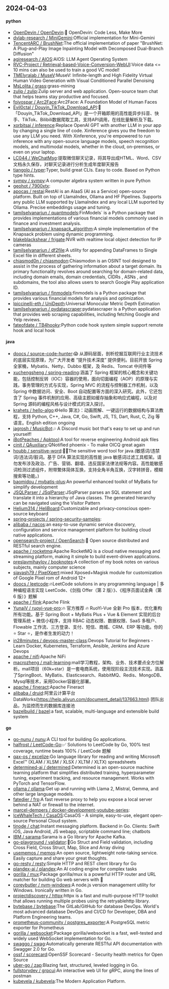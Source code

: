 ## 2024-04-03

#### python
* [OpenDevin / OpenDevin](https://github.com/OpenDevin/OpenDevin):🐚 OpenDevin: Code Less, Make More
* [dvlab-research / MiniGemini](https://github.com/dvlab-research/MiniGemini):Official implementation for Mini-Gemini
* [TencentARC / BrushNet](https://github.com/TencentARC/BrushNet):The official implementation of paper "BrushNet: A Plug-and-Play Image Inpainting Model with Decomposed Dual-Branch Diffusion"
* [agiresearch / AIOS](https://github.com/agiresearch/AIOS):AIOS: LLM Agent Operating System
* [RVC-Project / Retrieval-based-Voice-Conversion-WebUI](https://github.com/RVC-Project/Retrieval-based-Voice-Conversion-WebUI):Voice data <= 10 mins can also be used to train a good VC model!
* [TMElyralab / MuseV](https://github.com/TMElyralab/MuseV):MuseV: Infinite-length and High Fidelity Virtual Human Video Generation with Visual Conditioned Parallel Denoising
* [MsLolita / grass](https://github.com/MsLolita/grass):grass-mining
* [zulip / zulip](https://github.com/zulip/zulip):Zulip server and web application. Open-source team chat that helps teams stay productive and focused.
* [foivospar / Arc2Face](https://github.com/foivospar/Arc2Face):Arc2Face: A Foundation Model of Human Faces
* [Evil0ctal / Douyin_TikTok_Download_API](https://github.com/Evil0ctal/Douyin_TikTok_Download_API):🚀「Douyin_TikTok_Download_API」是一个开箱即用的高性能异步抖音、快手、TikTok、Bilibili数据爬取工具，支持API调用，在线批量解析及下载。
* [xorbitsai / inference](https://github.com/xorbitsai/inference):Replace OpenAI GPT with another LLM in your app by changing a single line of code. Xinference gives you the freedom to use any LLM you need. With Xinference, you're empowered to run inference with any open-source language models, speech recognition models, and multimodal models, whether in the cloud, on-premises, or even on your laptop.
* [LC044 / WeChatMsg](https://github.com/LC044/WeChatMsg):提取微信聊天记录，将其导出成HTML、Word、CSV文档永久保存，对聊天记录进行分析生成年度聊天报告
* [tiangolo / typer](https://github.com/tiangolo/typer):Typer, build great CLIs. Easy to code. Based on Python type hints.
* [sympy / sympy](https://github.com/sympy/sympy):A computer algebra system written in pure Python
* [geohot / 7900xtx](https://github.com/geohot/7900xtx):
* [apocas / restai](https://github.com/apocas/restai):RestAI is an AIaaS (AI as a Service) open-source platform. Built on top of LlamaIndex, Ollama and HF Pipelines. Supports any public LLM supported by LlamaIndex and any local LLM suported by Ollama. Precise embeddings usage and tuning.
* [tamilselvanarjun / quantmodels](https://github.com/tamilselvanarjun/quantmodels):FinModels` is a Python package that provides implementations of various financial models commonly used in finance and investment analysis.
* [tamilselvanarjun / knapsack_algorithm](https://github.com/tamilselvanarjun/knapsack_algorithm):A simple implementation of the Knapsack problem using dynamic programming.
* [blakeblackshear / frigate](https://github.com/blakeblackshear/frigate):NVR with realtime local object detection for IP cameras
* [tamilselvanarjun / df2file](https://github.com/tamilselvanarjun/df2file):A utility for appending DataFrames to Single Excel file in different sheets.
* [chiasmod0n / chiasmodon](https://github.com/chiasmod0n/chiasmodon):Chiasmodon is an OSINT tool designed to assist in the process of gathering information about a target domain. Its primary functionality revolves around searching for domain-related data, including domain emails, domain credentials, CIDRs , ASNs , and subdomains, the tool also allows users to search Google Play application ID.
* [tamilselvanarjun / finmodels](https://github.com/tamilselvanarjun/finmodels):finmodels is a Python package that provides various financial models for analysis and optimization.
* [lpiccinelli-eth / UniDepth](https://github.com/lpiccinelli-eth/UniDepth):Universal Monocular Metric Depth Estimation
* [tamilselvanarjun / pydatascraper](https://github.com/tamilselvanarjun/pydatascraper):pydatascraper is a Python application that provides web scraping capabilities, including fetching Google and Yelp reviews.
* [fateofdate / TB4hooky](https://github.com/fateofdate/TB4hooky):Python code hook system simple support remote hook and local hook

#### java
* [doocs / source-code-hunter](https://github.com/doocs/source-code-hunter):😱 从源码层面，剖析挖掘互联网行业主流技术的底层实现原理，为广大开发者 “提升技术深度” 提供便利。目前开放 Spring 全家桶，Mybatis、Netty、Dubbo 框架，及 Redis、Tomcat 中间件等
* [xuchengsheng / spring-reading](https://github.com/xuchengsheng/spring-reading):涵盖了 Spring 框架的核心概念和关键功能，包括控制反转（IOC）容器的使用，面向切面编程（AOP）的原理与实践，事务管理的方式与实现，Spring MVC 的流程与控制器工作机制，以及 Spring 中数据访问、安全、Boot 自动配置等方面的深入研究。此外，它还包含了 Spring 事件机制的应用、高级主题如缓存抽象和响应式编程，以及对 Spring 源码的编程风格与设计模式的深入探讨。
* [krahets / hello-algo](https://github.com/krahets/hello-algo):《Hello 算法》：动画图解、一键运行的数据结构与算法教程，支持 Python, C++, Java, C#, Go, Swift, JS, TS, Dart, Rust, C, Zig 等语言。English edition ongoing
* [jagrosh / MusicBot](https://github.com/jagrosh/MusicBot):🎶 A Discord music bot that's easy to set up and run yourself!
* [iBotPeaches / Apktool](https://github.com/iBotPeaches/Apktool):A tool for reverse engineering Android apk files
* [cinit / QAuxiliary](https://github.com/cinit/QAuxiliary):QNotified phoenix - To make OICQ great again
* [houbb / sensitive-word](https://github.com/houbb/sensitive-word):👮‍♂️The sensitive word tool for java.(敏感词/违禁词/违法词/脏词。基于 DFA 算法实现的高性能 java 敏感词过滤工具框架。请勿发布涉及政治、广告、营销、翻墙、违反国家法律法规等内容。高性能敏感词检测过滤组件，附带繁体简体互换，支持全角半角互换，汉字转拼音，模糊搜索等功能。)
* [baomidou / mybatis-plus](https://github.com/baomidou/mybatis-plus):An powerful enhanced toolkit of MyBatis for simplify development
* [JSQLParser / JSqlParser](https://github.com/JSQLParser/JSqlParser):JSqlParser parses an SQL statement and translate it into a hierarchy of Java classes. The generated hierarchy can be navigated using the Visitor Pattern
* [Helium314 / HeliBoard](https://github.com/Helium314/HeliBoard):Customizable and privacy-conscious open-source keyboard
* [spring-projects / spring-security-samples](https://github.com/spring-projects/spring-security-samples):
* [alibaba / nacos](https://github.com/alibaba/nacos):an easy-to-use dynamic service discovery, configuration and service management platform for building cloud native applications.
* [opensearch-project / OpenSearch](https://github.com/opensearch-project/OpenSearch):🔎 Open source distributed and RESTful search engine.
* [apache / rocketmq](https://github.com/apache/rocketmq):Apache RocketMQ is a cloud native messaging and streaming platform, making it simple to build event-driven applications.
* [preslavmihaylov / booknotes](https://github.com/preslavmihaylov/booknotes):A collection of my book notes on various subjects, mainly computer science
* [siavash79 / PixelXpert](https://github.com/siavash79/PixelXpert):mixed Xposed+Magisk module for customization of Google Pixel rom of Android 12+
* [doocs / leetcode](https://github.com/doocs/leetcode):🔥LeetCode solutions in any programming language | 多种编程语言实现 LeetCode、《剑指 Offer（第 2 版）》、《程序员面试金典（第 6 版）》题解
* [apache / flink](https://github.com/apache/flink):Apache Flink
* [YunaiV / ruoyi-vue-pro](https://github.com/YunaiV/ruoyi-vue-pro):🔥 官方推荐 🔥 RuoYi-Vue 全新 Pro 版本，优化重构所有功能。基于 Spring Boot + MyBatis Plus + Vue & Element 实现的后台管理系统 + 微信小程序，支持 RBAC 动态权限、数据权限、SaaS 多租户、Flowable 工作流、三方登录、支付、短信、商城、CRM、ERP 等功能。你的 ⭐️ Star ⭐️，是作者生发的动力！
* [in28minutes / devops-master-class](https://github.com/in28minutes/devops-master-class):Devops Tutorial for Beginners - Learn Docker, Kubernetes, Terraform, Ansible, Jenkins and Azure Devops
* [apache / nifi](https://github.com/apache/nifi):Apache NiFi
* [macrozheng / mall-learning](https://github.com/macrozheng/mall-learning):mall学习教程，架构、业务、技术要点全方位解析。mall项目（60k+star）是一套电商系统，使用现阶段主流技术实现。涵盖了SpringBoot、MyBatis、Elasticsearch、RabbitMQ、Redis、MongoDB、Mysql等技术，采用Docker容器化部署。
* [apache / fineract](https://github.com/apache/fineract):Apache Fineract
* [alibaba / druid](https://github.com/alibaba/druid):阿里云计算平台DataWorks(https://help.aliyun.com/document_detail/137663.html) 团队出品，为监控而生的数据库连接池
* [bazelbuild / bazel](https://github.com/bazelbuild/bazel):a fast, scalable, multi-language and extensible build system

#### go
* [go-nunu / nunu](https://github.com/go-nunu/nunu):A CLI tool for building Go applications.
* [halfrost / LeetCode-Go](https://github.com/halfrost/LeetCode-Go):✅ Solutions to LeetCode by Go, 100% test coverage, runtime beats 100% / LeetCode 题解
* [qax-os / excelize](https://github.com/qax-os/excelize):Go language library for reading and writing Microsoft Excel™ (XLAM / XLSM / XLSX / XLTM / XLTX) spreadsheets
* [determined-ai / determined](https://github.com/determined-ai/determined):Determined is an open-source machine learning platform that simplifies distributed training, hyperparameter tuning, experiment tracking, and resource management. Works with PyTorch and TensorFlow.
* [ollama / ollama](https://github.com/ollama/ollama):Get up and running with Llama 2, Mistral, Gemma, and other large language models.
* [fatedier / frp](https://github.com/fatedier/frp):A fast reverse proxy to help you expose a local server behind a NAT or firewall to the internet.
* [marcel-dempers / docker-development-youtube-series](https://github.com/marcel-dempers/docker-development-youtube-series):
* [IceWhaleTech / CasaOS](https://github.com/IceWhaleTech/CasaOS):CasaOS - A simple, easy-to-use, elegant open-source Personal Cloud system.
* [tinode / chat](https://github.com/tinode/chat):Instant messaging platform. Backend in Go. Clients: Swift iOS, Java Android, JS webapp, scriptable command line; chatbots
* [IBM / sarama](https://github.com/IBM/sarama):Sarama is a Go library for Apache Kafka.
* [go-playground / validator](https://github.com/go-playground/validator):💯Go Struct and Field validation, including Cross Field, Cross Struct, Map, Slice and Array diving
* [usememos / memos](https://github.com/usememos/memos):An open source, lightweight note-taking service. Easily capture and share your great thoughts.
* [go-resty / resty](https://github.com/go-resty/resty):Simple HTTP and REST client library for Go
* [plandex-ai / plandex](https://github.com/plandex-ai/plandex):An AI coding engine for complex tasks
* [gorilla / mux](https://github.com/gorilla/mux):Package gorilla/mux is a powerful HTTP router and URL matcher for building Go web servers with 🦍
* [coreybutler / nvm-windows](https://github.com/coreybutler/nvm-windows):A node.js version management utility for Windows. Ironically written in Go.
* [projectdiscovery / httpx](https://github.com/projectdiscovery/httpx):httpx is a fast and multi-purpose HTTP toolkit that allows running multiple probes using the retryablehttp library.
* [bytebase / bytebase](https://github.com/bytebase/bytebase):The GitLab/GitHub for database DevOps. World's most advanced database DevOps and CI/CD for Developer, DBA and Platform Engineering teams.
* [prometheus-community / postgres_exporter](https://github.com/prometheus-community/postgres_exporter):A PostgreSQL metric exporter for Prometheus
* [gorilla / websocket](https://github.com/gorilla/websocket):Package gorilla/websocket is a fast, well-tested and widely used WebSocket implementation for Go.
* [swaggo / swag](https://github.com/swaggo/swag):Automatically generate RESTful API documentation with Swagger 2.0 for Go.
* [ossf / scorecard](https://github.com/ossf/scorecard):OpenSSF Scorecard - Security health metrics for Open Source
* [uber-go / zap](https://github.com/uber-go/zap):Blazing fast, structured, leveled logging in Go.
* [fullstorydev / grpcui](https://github.com/fullstorydev/grpcui):An interactive web UI for gRPC, along the lines of postman
* [kubevela / kubevela](https://github.com/kubevela/kubevela):The Modern Application Platform.
